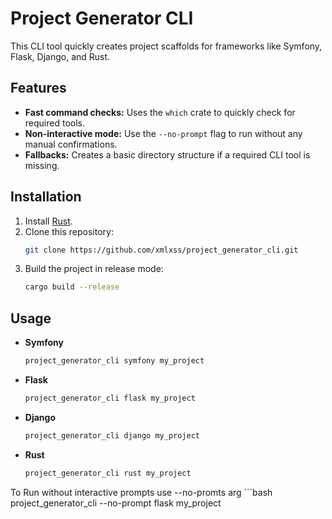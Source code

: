# Project Generator CLI

This CLI tool quickly creates project scaffolds for frameworks like Symfony, Flask, Django, and Rust.

## Features

- **Fast command checks:** Uses the `which` crate to quickly check for required tools.
- **Non-interactive mode:** Use the `--no-prompt` flag to run without any manual confirmations.
- **Fallbacks:** Creates a basic directory structure if a required CLI tool is missing.

## Installation

1. Install [Rust](https://rustup.rs/).
2. Clone this repository:
   ```bash
   git clone https://github.com/xmlxss/project_generator_cli.git
3. Build the project in release mode:
   ```bash
   cargo build --release

## Usage
- **Symfony**
    ```bash
    project_generator_cli symfony my_project
- **Flask**
    ```bash
    project_generator_cli flask my_project
- **Django**
    ```bash
    project_generator_cli django my_project
- **Rust**
    ```bash
    project_generator_cli rust my_project

To Run without interactive prompts use --no-promts arg
    ```bash
    project_generator_cli --no-prompt flask my_project


